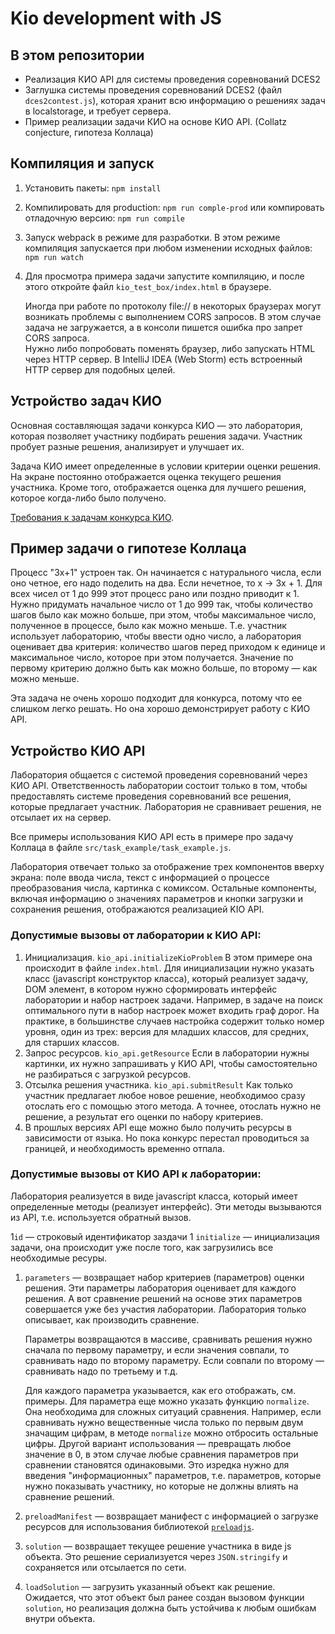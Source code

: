 # Kio development with JS

## В этом репозитории
* Реализация КИО API для системы проведения соревнований DCES2
* Заглушка системы проведения соревнований DCES2 (файл `dces2contest.js`), которая
хранит всю информацию о решениях задач в localstorage, и требует сервера.
* Пример реализации задачи КИО на основе КИО API. (Collatz conjecture, гипотеза Коллаца)

## Компиляция и запуск

1. Установить пакеты: `npm install`
1. Компилировать для production: `npm run comple-prod` или
   компировать отладочную версию: `npm run compile`
1. Запуск webpack в режиме для разработки. В этом режиме
   компиляция запускается при любом изменении исходных
   файлов: `npm run watch`
1. Для просмотра примера задачи запустите компиляцию, и после этого откройте файл
    `kio_test_box/index.html` в браузере.
    
   Иногда при работе по протоколу file:// в некоторых 
   браузерах
   могут возникать проблемы с выполнением CORS запросов.
   В этом случае задача не загружается, а в консоли пишется
   ошибка про запрет CORS запроса.                                                                                                                                                                                                                                                                                                                                                                                                  
   Нужно либо попробовать поменять браузер, либо
   запускать HTML через HTTP сервер. В IntelliJ IDEA
   (Web Storm) есть встроенный HTTP сервер для подобных
   целей.
   
## Устройство задач КИО

Основная составляющая задачи конкурса КИО — это лаборатория, которая позволяет участнику
подбирать решения задачи. Участник пробует разные решения, анализирует и улучшает их.

Задача КИО имеет определенные в условии критерии оценки решения. На экране постоянно отображается
оценка текущего решения участника. Кроме того,
отображается оценка для лучшего решения, которое когда-либо было получено.

[Требования к задачам конкурса КИО](https://docs.google.com/document/d/1qd5V-Zc8sIM0DOOHGjDxrJGfDWgKMnIa2gwoolcE__4/edit?usp=sharing).

## Пример задачи о гипотезе Коллаца

Процесс "3x+1" устроен так. Он начинается с натурального числа, если оно четное,
его надо поделить на два. Если нечетное, то x -> 3x + 1. Для всех чисел от 1 до 999
этот процесс рано или поздно приводит к 1. Нужно придумать начальное число от 1 до 999 так,
чтобы количество шагов было как можно больше, при этом, чтобы максимальное число, полученное
в процессе, было как можно меньше. Т.е. участник использует лабораторию, чтобы ввести
одно число, а лаборатория оценивает два критерия: количество шагов перед приходом к единице
и максимальное число, которое при этом получается. Значение по первому критерию должно быть
как можно больше, по второму — как можно меньше.

Эта задача не очень хорошо подходит для конкурса, потому что ее слишком легко решать. Но она
хорошо демонстрирует работу с КИО API.

## Устройство КИО API

Лаборатория общается с системой проведения соревнований через КИО API. Ответственность лаборатории
состоит только в том, чтобы предоставлять системе проведения соревнований все решения, которые
предлагает участник. Лаборатория не сравнивает решения, не отсылает их на сервер.

Все примеры использования КИО API есть в примере про задачу Коллаца в файле
`src/task_example/task_example.js`.

Лаборатория отвечает только за отображение трех компонентов вверху экрана: поле ввода числа,
текст с информацией о процессе преобразования числа, картинка с комиксом. Остальные компоненты,
включая информацию о значениях параметров и кнопки загрузки и сохранения решения, отображаются
реализацией KIO API. 

### Допустимые вызовы от лаборатории к КИО API:

1. Инициализация. `kio_api.initializeKioProblem` В этом примере она происходит в файле
`index.html`. Для инициализации нужно указать класс
(javascript конструктор класса), который реализует задачу, DOM элемент, в котором
нужно сформировать интерфейс лаборатории и набор настроек задачи. Например, в задаче на
поиск оптимального пути в набор настроек может входить граф дорог. На практике, в большинстве
случаев настройка содержит только номер уровня, один из трех: версия для младших классов, 
для средних, для старших классов.
1. Запрос ресурсов. `kio_api.getResource` Если в лаборатории нужны картинки, их нужно
запрашивать у КИО API, чтобы самостоятельно не разбираться с загрузкой ресурсов.
1. Отсылка решения участника. `kio_api.submitResult` Как только участник предлагает любое новое
решение, необходимоо сразу отослать его с помощью этого метода. А точнее, отослать нужно
не решение, а результат его оценки по набору критериев.
1. В прошлых версиях API еще можно было получить ресурсы в зависимости от языка. Но пока
конкурс перестал проводиться за границей, и необходимость временно отпала.

### Допустимые вызовы от КИО API к лаборатории:

Лаборатория реализуется в виде javascript класса, который имеет определенные
методы (реализует интерфейс). Эти методы вызываются из API, т.е. используется обратный вызов.

1`id` — строковый идентификатор заздачи
1 `initialize` — инициализация задачи, она происходит уже после того, как загрузились все
необходимые ресуры.
1. `parameters` — возвращает набор критериев (параметров) оценки решения. Эти
параметры лаборатория оценивает для каждого решения. А вот сравнение решений 
на основе этих параметров совершается уже без участия лаборатории. Лаборатория только
описывает, как производить сравнение.

    Параметры возвращаются в массиве, сравнивать решения нужно сначала по первому параметру,
    и если значения совпали, то сравнивать надо по второму параметру. Если совпали по второму —
    сравнивать надо по третьему и т.д.
    
    Для каждого параметра указывается, как его отображать, см. примеры. Для параметра еще
    можно указать функцию `normalize`. Она необходима для сложных ситуаций сравнения. Например,
    если сравнивать нужно вещественные числа только по первым двум значащим цифрам, в методе
    `normalize` можно отбросить остальные цифры. Другой вариант использования — превращать
    любое значение в 0, в этом случае любые сравнения параметров при сравнении становятся
    одинаковыми. Это изредка нужно для введения "информационных" параметров, т.е. параметров,
    которые нужно показывать участнику, но которые не должны влиять на сравнение решений.
1. `preloadManifest` — возвращает манифест с информацией о загрузке ресурсов для
использования библиотекой [`preloadjs`](https://www.createjs.com/docs/preloadjs/modules/PreloadJS.html).
1. `solution` — возвращает текущее решение участника в виде js объекта. Это решение
сериализуется через `JSON.stringify` и сохраняется или отсылается по сети.
1. `loadSolution` — загрузить указанный объект как решение. Ожидается, что этот объект был
ранее создан вызовом функции `solution`, но реализация должна быть устойчива к любым
ошибкам внутри объекта. 